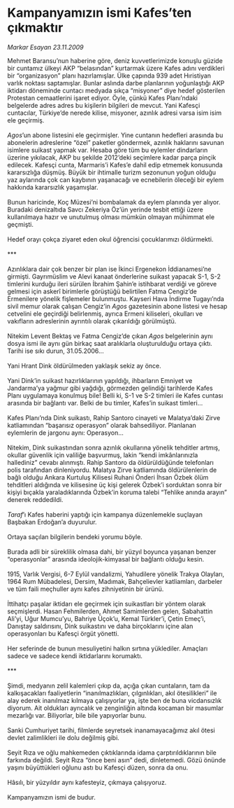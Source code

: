 # Kampanyamızın ismi Kafes’ten çıkmaktır

*Markar Esayan 23.11.2009*

<div class="taraf_structure_2col_1zq">
<div class="margen_n">



 <p>Mehmet Baransu’nun haberine göre, deniz kuvvetlerimizde konuşlu güzide bir cuntamız ülkeyi AKP “belasından” kurtarmak üzere Kafes adını verdikleri bir “organizasyon” planı hazırlamışlar. Ülke çapında 939 adet Hıristiyan varlık noktası saptamışlar. Bunlar aslında darbe planlarının yoğunlaştığı AKP iktidarı döneminde cuntacı medyada sıkça “misyoner” diye hedef gösterilen Protestan cemaatlerini işaret ediyor. Öyle, çünkü Kafes Planı’ndaki belgelerde adres adres bu kişilerin bilgileri de mevcut. Yani Kafesçi cuntacılar, Türkiye’de nerede kilise, misyoner, azınlık adresi varsa isim isim ele geçirmiş. <i><br/><br/>Agos</i>’un abone listesini ele geçirmişler. Yine cuntanın hedefleri arasında bu abonelerin adreslerine “özel” paketler göndermek, azınlık haklarını savunan isimlere suikast yapmak var. Hesaba göre tüm bu eylemler dindarların üzerine yıkılacak, AKP bu şekilde 2012’deki seçimlere kadar parça pinçik edilecek. Kafesçi cunta, Marmaris’i Kafes’e dahil edip etmemek konusunda kararsızlığa düşmüş. Büyük bir ihtimalle turizm sezonunun yoğun olduğu yaz aylarında çok can kaybının yaşanacağı ve ecnebilerin öleceği bir eylem hakkında kararsızlık yaşamışlar. <br/><br/>Bunun haricinde, Koç Müzesi’ni bombalamak da eylem planında yer alıyor. Buradaki denizaltıda Savcı Zekeriya Öz’ün yerinde tesbit ettiği üzere kullanılmaya hazır ve unutulmuş olması mümkün olmayan mühimmat ele geçmişti. <br/><br/>Hedef orayı çokça ziyaret eden okul öğrencisi çocuklarımızı öldürmekti. <br/><br/>*** <br/><br/>Azınlıklara dair çok benzer bir plan ise İkinci Ergenekon İddianamesi’ne girmişti. Gayrımüslim ve Alevi kanaat önderlerine suikast yapacak S-1, S-2 timlerini kurduğu ileri sürülen İbrahim Şahin’e istihbarat verdiği ve göreve gelmesi için askerî birimlerle görüştüğü belirtilen Fatma Cengiz’de Ermenilere yönelik fişlemeler bulunmuştu. Kayseri Hava İndirme Tugayı’nda sivil memur olarak çalışan Cengiz’in <i>Agos</i> gazetesinin abone listesi ve hesap cetvelini ele geçirdiği belirlenmiş, ayrıca Ermeni kiliseleri, okulları ve vakıfların adreslerinin ayrıntılı olarak çıkarıldığı görülmüştü. <br/><br/>Nitekim Levent Bektaş ve Fatma Cengiz’de çıkan <i>Agos</i> belgelerinin aynı dosya ismi ile aynı gün birkaç saat aralıklarla oluşturulduğu ortaya çıktı. Tarihi ise sıkı durun, 31.05.2006... <br/><br/>Yani Hrant Dink öldürülmeden yaklaşık sekiz ay önce. <br/><br/>Yani Dink’in suikast hazırlıklarının yapıldığı, ihbarların Emniyet ve Jandarma’ya yağmur gibi yağdığı, görmezden gelindiği tarihlerde Kafes Planı uygulamaya konulmuş bile! Belli ki, S-1 ve S-2 timleri ile Kafes cuntası arasında bir bağlantı var. Belki de bu timler, Kafes’in suikast timleri... <br/><br/>Kafes Planı’nda Dink suikastı, Rahip Santoro cinayeti ve Malatya’daki Zirve katliamından “başarısız operasyon” olarak bahsediliyor. Planlanan eylemlerin de jargonu aynı: Operasyon... <br/><br/>Nitekim, Dink suikastından sonra azınlık okullarına yönelik tehditler artmış, okullar güvenlik için valiliğe başvurmuş, lakin “kendi imkânlarınızla hallediniz” cevabı alınmıştı. Rahip Santoro da öldürüldüğünde telefonları polis tarafından dinleniyordu. Malatya Zirve katliamında öldürülenlerin de bağlı olduğu Ankara Kurtuluş Kilisesi Ruhani Önderi İhsan Özbek ölüm tehditleri aldığında ve kilisesine üç kişi gelerek Özbek’i sorduktan sonra bir kişiyi bıçakla yaraladıklarında Özbek’in koruma talebi “Tehlike anında arayın” denerek reddedildi. <i><br/><br/>Taraf</i>’ı Kafes haberini yaptığı için kampanya düzenlemekle suçlayan Başbakan Erdoğan’a duyurulur. <br/><br/>Ortaya saçılan bilgilerin bendeki yorumu böyle. <br/><br/>Burada adli bir süreklilik olmasa dahi, bir yüzyıl boyunca yaşanan benzer “operasyonlar” arasında ideolojik-kimyasal bir bağlantı olduğu kesin. <br/><br/>1915, Varlık Vergisi, 6-7 Eylül vandalizmi, Yahudilere yönelik Trakya Olayları, 1964 Rum Mübadelesi, Dersim, Madımak, Bahçelievler katliamları, darbeler ve tüm faili meçhuller aynı kafes zihniyetinin bir ürünü. <br/><br/>İttihatçı paşalar iktidarı ele geçirmek için suikastları bir yöntem olarak seçmişlerdi. Hasan Fehmilerden, Ahmet Samimlerden gelen, Sabahattin Ali’yi, Uğur Mumcu’yu, Bahriye Üçok’u, Kemal Türkler’i, Çetin Emeç’i, Danıştay saldırısını, Dink suikastını ve daha birçoklarını içine alan operasyonları bu Kafesçi örgüt yönetti. <br/><br/>Her seferinde de bunun mesuliyetini halkın sırtına yüklediler. Amaçları sadece ve sadece kendi iktidarlarını korumaktı. <br/><br/>*** <br/><br/>Şimdi, medyanın zelil kalemleri çıkıp da, açığa çıkan cuntaların, tam da kalkışacakları faaliyetlerin “inanılmazlıkları, çılgınlıkları, akıl ötesilikleri” ile alay ederek inanılmaz kılmaya çalışıyorlar ya, işte ben de buna vicdansızlık diyorum. Ait oldukları ayrıcalık ve zenginliğin altında kocaman bir masumlar mezarlığı var. Biliyorlar, bile bile yapıyorlar bunu. <br/><br/>Sanki Cumhuriyet tarihi, filmlerde seyretsek inanamayacağımız akıl ötesi devlet zalimlikleri ile dolu değilmiş gibi. <br/><br/>Seyit Rıza ve oğlu mahkemeden çıktıklarında idama çarptırıldıklarının bile farkında değildi. Seyit Rıza “önce beni asın” dedi, dinletemedi. Gözü önünde yaşını büyüttükleri oğlunu astı bu Kafesçi düzen, sonra da onu. <br/><br/>Hâsılı, bir yüzyıldır aynı kafesteyiz, çıkmaya çalışıyoruz. <br/><br/>Kampanyamızın ismi de budur.</p>
<br/>
<br/>
<br/>



<br/>


<div id="taraf_not">
</div>

</div>


</div>

